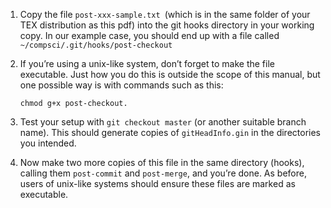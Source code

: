 1. Copy the file `post-xxx-sample.txt `(which is in the same folder of
your TEX distribution as this pdf) into the git hooks directory in your
working copy. In our example case, you should end up with a file called
`~/compsci/.git/hooks/post-checkout`

2. If you’re using a unix-like system, don’t forget to make the file executable. 
   Just how you do this is outside the scope of this manual, but one possible way is with commands such as this:
    ```
    chmod g+x post-checkout.
    ```

3. Test your setup with `git checkout master` (or another suitable branch
name). This should generate copies of `gitHeadInfo.gin` in the directories you intended.

4. Now make two more copies of this file in the same directory (hooks),
calling them `post-commit` and `post-merge`, and you’re done. 
As before, users of unix-like systems should ensure these files are marked as executable.